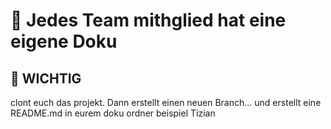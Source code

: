 # 🧩 Jedes Team mithglied hat eine eigene Doku

## 📝 WICHTIG
clont euch das projekt. Dann erstellt einen neuen Branch...
und erstellt eine README.md in eurem doku ordner
beispiel Tizian